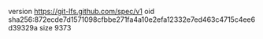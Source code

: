 version https://git-lfs.github.com/spec/v1
oid sha256:872ecde7d1571098cfbbe271fa4a10e2efa12332e7ed463c4715c4ee6d39329a
size 9373
